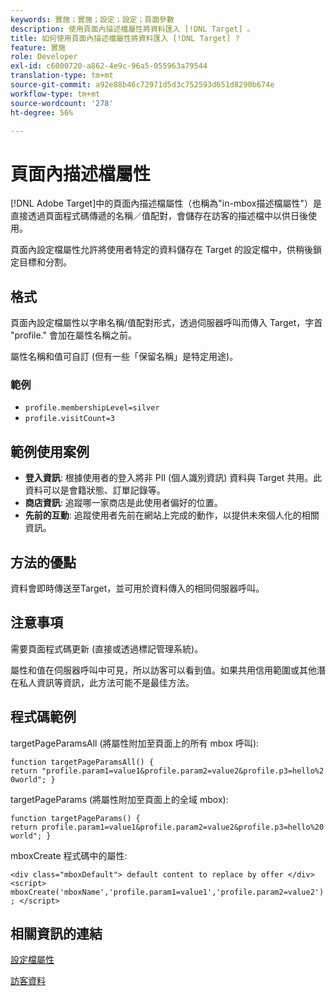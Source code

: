 ```yaml
---
keywords: 實施；實施；設定；設定；頁面參數
description: 使用頁面內描述檔屬性將資料匯入 [!DNL Target] 。
title: 如何使用頁面內描述檔屬性將資料匯入 [!DNL Target] ?
feature: 實施
role: Developer
exl-id: c6000720-a862-4e9c-96a5-055963a79544
translation-type: tm+mt
source-git-commit: a92e88b46c72971d5d3c752593d651d8290b674e
workflow-type: tm+mt
source-wordcount: '278'
ht-degree: 56%

---
```


# 頁面內描述檔屬性

[!DNL Adobe Target]中的頁面內描述檔屬性（也稱為&quot;in-mbox描述檔屬性&quot;）是直接透過頁面程式碼傳遞的名稱／值配對，會儲存在訪客的描述檔中以供日後使用。

頁面內設定檔屬性允許將使用者特定的資料儲存在 Target 的設定檔中，供稍後鎖定目標和分割。

## 格式

頁面內設定檔屬性以字串名稱/值配對形式，透過伺服器呼叫而傳入 Target，字首 &quot;profile.&quot; 會加在屬性名稱之前。

屬性名稱和值可自訂 (但有一些「保留名稱」是特定用途)。

### 範例

* `profile.membershipLevel=silver`
* `profile.visitCount=3`

## 範例使用案例

* **登入資訊**: 根據使用者的登入將非 PII (個人識別資訊) 資料與 Target 共用。此資料可以是會籍狀態、訂單記錄等。
* **商店資訊**: 追蹤哪一家商店是此使用者偏好的位置。
* **先前的互動**: 追蹤使用者先前在網站上完成的動作，以提供未來個人化的相關資訊。

## 方法的優點

資料會即時傳送至Target，並可用於資料傳入的相同伺服器呼叫。

## 注意事項

需要頁面程式碼更新 (直接或透過標記管理系統)。

屬性和值在伺服器呼叫中可見，所以訪客可以看到值。如果共用信用範圍或其他潛在私人資訊等資訊，此方法可能不是最佳方法。

## 程式碼範例

targetPageParamsAll (將屬性附加至頁面上的所有 mbox 呼叫):

`function targetPageParamsAll() { return "profile.param1=value1&profile.param2=value2&profile.p3=hello%20world"; }`

targetPageParams (將屬性附加至頁面上的全域 mbox):

`function targetPageParams() { return profile.param1=value1&profile.param2=value2&profile.p3=hello%20world"; }`

mboxCreate 程式碼中的屬性:

`<div class="mboxDefault"> default content to replace by offer </div> <script> mboxCreate('mboxName','profile.param1=value1','profile.param2=value2'); </script>`

## 相關資訊的連結

[設定檔屬性](/help/c-target/c-visitor-profile/profile-parameters.md#concept_01A30B4762D64CD5946B3AA38DC8A201)

[訪客資料](/help/c-target/c-audiences/c-target-rules/visitor-profile.md#concept_E972690B9A4C4372A34229FA37EDA38E)
